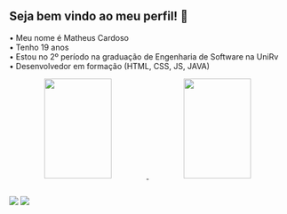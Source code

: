## Seja bem vindo ao meu perfil! 👋

• Meu nome é Matheus Cardoso<br>
• Tenho 19 anos<br>
• Estou no 2º período na graduação de Engenharia de Software na UniRv<br>
• Desenvolvedor em formação (HTML, CSS, JS, JAVA)<br>

<a align="center" href="#">
  <img height="180px" width="49%" src="https://github-readme-stats.vercel.app/api?username=matheuscardosoj&show_icons=true&theme=github_dark&include_all_commits=true&count_private=true&locale=pt-br"/>

  <img height="180px" width="49%" src="https://github-readme-stats.vercel.app/api/top-langs/?username=matheuscardosoj&layout=compact&langs_count=7&theme=github_dark&locale=pt-br"/>
</a>

##

<a href="https://www.linkedin.com/in/matheus-cardoso-de-jesus-7120a573/" target="_blank"><img src="https://img.shields.io/badge/-LinkedIn-%230077B5?style=for-the-badge&logo=linkedin&logoColor=white" target="_blank"></a> 
<a href = "mailto:matheus_cardosoj@hotmail.com" target="_blank"><img src="https://img.shields.io/badge/-Gmail-%23333?style=for-the-badge&logo=gmail&logoColor=white"></a>

